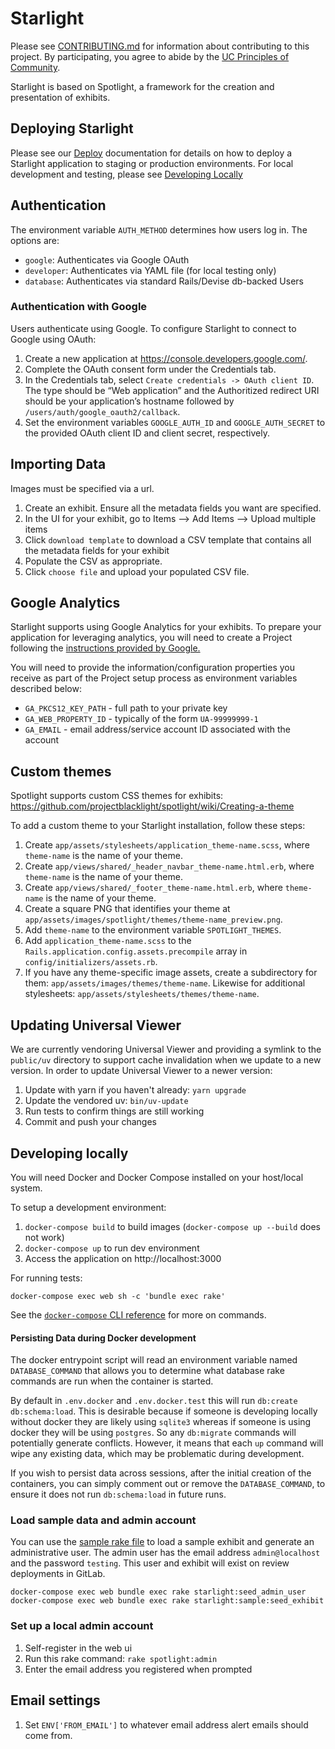 # Starlight

Please see [CONTRIBUTING.md][contributing] for information about contributing to
this project. By participating, you agree to abide by the
[UC Principles of Community][principles].

Starlight is based on Spotlight, a framework for the creation and presentation of
exhibits.

## Deploying Starlight

Please see our [Deploy](doc/deploy.md) documentation for details on how to
deploy a Starlight application to staging or production environments. For local
development and testing, please see [Developing Locally](README.md#developing-locally)

## Authentication

The environment variable `AUTH_METHOD` determines how users log in.  The options
are:

- `google`: Authenticates via Google OAuth
- `developer`: Authenticates via YAML file (for local testing only)
- `database`: Authenticates via standard Rails/Devise db-backed Users

### Authentication with Google

Users authenticate using Google.  To configure Starlight to connect to Google
using OAuth:

1. Create a new application at <https://console.developers.google.com/>.
1. Complete the OAuth consent form under the Credentials tab.
1. In the Credentials tab, select `Create credentials -> OAuth client ID`.  The
   type should be “Web application” and the Authoritized redirect URI should be
   your application’s hostname followed by `/users/auth/google_oauth2/callback`.
1. Set the environment variables `GOOGLE_AUTH_ID` and `GOOGLE_AUTH_SECRET` to
   the provided OAuth client ID and client secret, respectively.

## Importing Data

Images must be specified via a url.

1. Create an exhibit. Ensure all the metadata fields you want are specified.
1. In the UI for your exhibit, go to Items --> Add Items --> Upload multiple items
1. Click `download template` to download a CSV template that contains all the metadata fields for your exhibit
1. Populate the CSV as appropriate.
1. Click `choose file` and upload your populated CSV file.

## Google Analytics

Starlight supports using Google Analytics for your exhibits. To prepare your
application for leveraging analytics, you will need to create a Project
following the [instructions provided by Google.](https://developers.google.com/api-client-library/ruby/start/get_started)

You will need to provide the information/configuration properties you receive as
part of the Project setup process as environment variables described below:

- `GA_PKCS12_KEY_PATH` - full path to your private key
- `GA_WEB_PROPERTY_ID` - typically of the form `UA-99999999-1`
- `GA_EMAIL` - email address/service account ID associated with the account

## Custom themes

Spotlight supports custom CSS themes for exhibits: <https://github.com/projectblacklight/spotlight/wiki/Creating-a-theme>

To add a custom theme to your Starlight installation, follow these steps:

1. Create `app/assets/stylesheets/application_theme-name.scss`, where
   `theme-name` is the name of your theme.
1. Create `app/views/shared/_header_navbar_theme-name.html.erb`, where
   `theme-name` is the name of your theme.
1. Create `app/views/shared/_footer_theme-name.html.erb`, where
   `theme-name` is the name of your theme.
1. Create a square PNG that identifies your theme at
   `app/assets/images/spotlight/themes/theme-name_preview.png`.
1. Add `theme-name` to the environment variable `SPOTLIGHT_THEMES`.
1. Add `application_theme-name.scss` to the
   `Rails.application.config.assets.precompile` array in
   `config/initializers/assets.rb`.
1. If you have any theme-specific image assets, create a subdirectory for them:
   `app/assets/images/themes/theme-name`.  Likewise for additional stylesheets:
   `app/assets/stylesheets/themes/theme-name`.

## Updating Universal Viewer

We are currently vendoring Universal Viewer and providing a symlink to the
`public/uv` directory to support cache invalidation when we update to a new
version. In order to update Universal Viewer to a newer version:
1. Update with yarn if you haven't already: `yarn upgrade`
1. Update the vendored uv: `bin/uv-update`
1. Run tests to confirm things are still working
1. Commit and push your changes

## Developing locally

You will need Docker and Docker Compose installed on your host/local system.

To setup a development environment:
1. `docker-compose build` to build images (`docker-compose up --build` does not work)
1. `docker-compose up`  to run dev environment
1. Access the application on http://localhost:3000

For running tests:
```
docker-compose exec web sh -c 'bundle exec rake'
```

See the [`docker-compose` CLI
reference](https://docs.docker.com/compose/reference/overview/) for more on commands.

#### Persisting Data during Docker development
The docker entrypoint script will read an environment variable named
`DATABASE_COMMAND` that allows you to determine what database rake commands are
run when the container is started.

By default in `.env.docker` and `.env.docker.test` this will run `db:create
db:schema:load`. This is desirable because if someone is developing locally
without docker they are likely using `sqlite3` whereas if someone is using
docker they will be using `postgres`. So any `db:migrate` commands will
potentially generate conflicts. However, it means that each `up` command will
wipe any existing data, which may be problematic during development.

If you wish to persist data across sessions, after the initial creation of the
containers, you can simply comment out or remove the `DATABASE_COMMAND`, to
ensure it does not run `db:schema:load` in future runs.

### Load sample data and admin account
You can use the [sample rake file](./lib/tasks/starlight.rake) to load a sample
exhibit and generate an administrative user.  The admin user has the email
address `admin@localhost` and the password `testing`.  This user and exhibit
will exist on review deployments in GitLab.

```
docker-compose exec web bundle exec rake starlight:seed_admin_user
docker-compose exec web bundle exec rake starlight:sample:seed_exhibit
```

### Set up a local admin account
1. Self-register in the web ui
1. Run this rake command: `rake spotlight:admin`
1. Enter the email address you registered when prompted

## Email settings
1. Set `ENV['FROM_EMAIL']` to whatever email address alert emails should come from.

[contributing]: ../CONTRIBUTING.md
[principles]: https://ucnet.universityofcalifornia.edu/working-at-uc/our-values/principles-of-community.html
